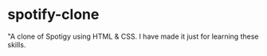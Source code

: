 # spotify-clone
"A clone of Spotigy using HTML &amp; CSS. I have made it just for learning these skills.
